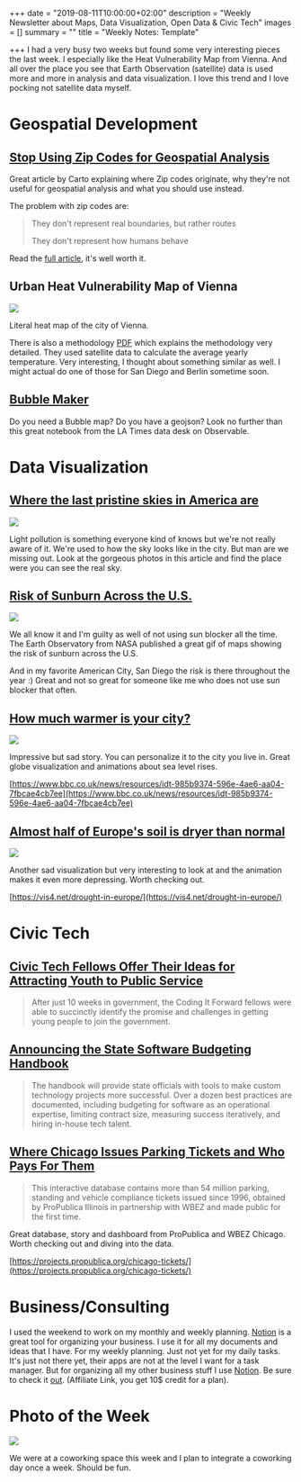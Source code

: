 +++
date = "2019-08-11T10:00:00+02:00"
description = "Weekly Newsletter about Maps, Data Visualization, Open Data & Civic Tech"
images = []
summary = ""
title = "Weekly Notes: Template"

+++
I had a very busy two weeks but found some very interesting pieces the last week. I especially like the Heat Vulnerability Map from Vienna. And all over the place you see that Earth Observation (satellite) data is used more and more in analysis and data visualization. I love this trend and I love pocking not satellite data myself. 

# Geospatial Development

## [Stop Using Zip Codes for Geospatial Analysis](https://carto.com/blog/zip-codes-spatial-analysis/)

Great article by Carto explaining where Zip codes originate, why they're not useful for geospatial analysis and what you should use instead.

The problem with zip codes are:

> They don't represent real boundaries, but rather routes
>
> They don't represent how humans behave

Read the [full article](https://carto.com/blog/zip-codes-spatial-analysis/), it's well worth it.

## Urban Heat Vulnerability Map of Vienna

![](https://res.cloudinary.com/civicvision/image/upload/f_auto,q_auto,w_auto,dpr_auto,c_limit/milafrerichs.com/newsletter/data-viz/urban-heat-vulnerability-map-vienna.png)

Literal heat map of the city of Vienna.

There is also a methodology [PDF](https://www.wien.gv.at/stadtentwicklung/energie/pdf/hitzekarte-methode.pdf) which explains the methodology very detailed. They used satellite data to calculate the average yearly temperature. Very interesting, I thought about something similar as well. I might actual do one of those for San Diego and Berlin sometime soon.

## [Bubble Maker](https://observablehq.com/@datadesk/plug-and-play-bubble-map)

Do you need a Bubble map? Do you have a geojson? Look no further than this great notebook from the LA Times data desk on Observable.

# Data Visualization

## [Where the last pristine skies in America are](https://www.washingtonpost.com/business/2019/08/06/where-last-pristine-skies-america-are/)

![](https://res.cloudinary.com/civicvision/image/upload/f_auto,q_auto,w_auto,dpr_auto,c_limit/milafrerichs.com/newsletter/data-viz/pristine-skies-usa.png)

Light pollution is something everyone kind of knows but we're not really aware of it. We're used to how the sky looks like in the city. But man are we missing out. Look at the gorgeous photos in this article and find the place were you can see the real sky.

## [Risk of Sunburn Across the U.S.](https://earthobservatory.nasa.gov/images/145413/new-map-shows-risk-of-sunburn-across-the-us)

![](https://res.cloudinary.com/civicvision/image/upload/f_auto,q_auto,w_auto,dpr_auto,c_limit/milafrerichs.com/newsletter/data-viz/uv-dose-usa.png)

We all know it and I'm guilty as well of not using sun blocker all the time. The Earth Observatory from NASA published a great gif of maps showing the risk of sunburn across the U.S.

And in my favorite American City, San Diego the risk is there throughout the year :) Great and not so great for someone like me who does not use sun blocker that often.

## [How much warmer is your city?](https://www.bbc.co.uk/news/resources/idt-985b9374-596e-4ae6-aa04-7fbcae4cb7ee)

![](https://res.cloudinary.com/civicvision/image/upload/f_auto,q_auto,w_auto,dpr_auto,c_limit/milafrerichs.com/newsletter/data-viz/how-much-warmer.png)

Impressive but sad story. You can personalize it to the city you live in. Great globe visualization and animations about sea level rises.

[https://www.bbc.co.uk/news/resources/idt-985b9374-596e-4ae6-aa04-7fbcae4cb7ee](https://www.bbc.co.uk/news/resources/idt-985b9374-596e-4ae6-aa04-7fbcae4cb7ee)

## [Almost half of Europe's soil is dryer than normal](https://vis4.net/drought-in-europe/)

![](https://res.cloudinary.com/civicvision/image/upload/f_auto,q_auto,w_auto,dpr_auto,c_limit/milafrerichs.com/newsletter/data-viz/dry-europe.png)

Another sad visualization but very interesting to look at and the animation makes it even more depressing. Worth checking out. 

[https://vis4.net/drought-in-europe/](https://vis4.net/drought-in-europe/)

# Civic Tech

## [Civic Tech Fellows Offer Their Ideas for Attracting Youth to Public Service](https://www.nextgov.com/cio-briefing/2019/08/civic-tech-fellows-offer-their-ideas-attracting-youth-public-service/159076/)

> After just 10 weeks in government, the Coding It Forward fellows were able to succinctly identify the promise and challenges in getting young people to join the government.

## [Announcing the State Software Budgeting Handbook](https://18f.gsa.gov/2019/08/05/budgeting-handbook/)

> The handbook will provide state officials with tools to make custom technology projects more successful. Over a dozen best practices are documented, including budgeting for software as an operational expertise, limiting contract size, measuring success iteratively, and hiring in-house tech talent.

## [Where Chicago Issues Parking Tickets and Who Pays For Them](https://projects.propublica.org/chicago-tickets/)

> This interactive database contains more than 54 million parking, standing and vehicle compliance tickets issued since 1996, obtained by ProPublica Illinois in partnership with WBEZ and made public for the first time.

Great database, story and dashboard from ProPublica and WBEZ Chicago. Worth checking out and diving into the data.

[https://projects.propublica.org/chicago-tickets/](https://projects.propublica.org/chicago-tickets/)

# Business/Consulting

I used the weekend to work on my monthly and weekly planning. [Notion](https://www.notion.so/?r=ae698dfc15534740ba1f3db7a89dff7b) is a great tool for organizing your business. I use it for all my documents and ideas that I have. For my weekly planning. Just not yet for my daily tasks. It's just not there yet, their apps are not at the level I want for a task manager. But for organizing all my other business stuff I use [Notion](https://www.notion.so/?r=ae698dfc15534740ba1f3db7a89dff7b). Be sure to check it [out](https://www.notion.so/?r=ae698dfc15534740ba1f3db7a89dff7b). (Affiliate Link, you get 10$ credit for a plan).

# Photo of the Week

![](https://res.cloudinary.com/civicvision/image/upload/f_auto,q_auto,w_auto,dpr_auto,c_limit/milafrerichs.com/newsletter/photo_of_the_week/IMG_5461.jpg)

We were at a coworking space this week and I plan to integrate a coworking day once a week. Should be fun. 

<div class="rm-area-end-of-content"></div>